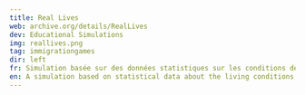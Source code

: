 ```yaml
---
title: Real Lives
web: archive.org/details/RealLives
dev: Educational Simulations
img: reallives.png
tag: immigrationgames
dir: left
fr: Simulation basée sur des données statistiques sur les conditions de vie de différents pays autour du monde. Comme dans la vraie vie, on ne choisit pas son lieu de naissance, qui est sélectionné au hasard. Les situations qui émergent au cours de la vie d’un personnage peuvent encourager la discussion sur les inégalités, la distribution globale des richesses, et d’autres systèmes mondiaux.
en: A simulation based on statistical data about the living conditions in different countries in the world. Just like in real life, you don’t choose your birthplace, which is selected randomly. The situations that emerge during the life of a character can spark discussions about inequality, global distribution of wealth and other large-scale systems.
---
```

